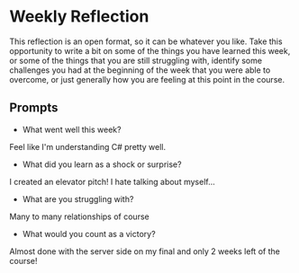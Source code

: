 # Weekly Reflection
This reflection is an open format, so it can be whatever you like. Take this opportunity to write a bit on some of the things you have learned this week, or some of the things that you are still struggling with, identify some challenges you had at the beginning of the week that you were able to overcome, or just generally how you are feeling at this point in the course.

## Prompts
- What went well this week?

Feel like I'm understanding C# pretty well.

- What did you learn as a shock or surprise?

I created an elevator pitch! I hate talking about myself...

- What are you struggling with?

Many to many relationships of course

- What would you count as a victory?

Almost done with the server side on my final and only 2 weeks left of the course!